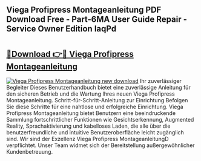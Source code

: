 ## Viega Profipress Montageanleitung PDF Download Free - Part-6MA User Guide Repair - Service Owner Edition IaqPd

# <h2><a href="http://df7zjl.blite.top/?on=Viega+Profipress+Montageanleitung">🔗Download 👉🔴 Viega Profipress Montageanleitung</a></h2>

[![Viega Profipress Montageanleitung new download](https://i.imgur.com/lujVjoI.png)](http://df7zjl.blite.top/?on=Viega+Profipress+Montageanleitung)
Ihr zuverlässiger Begleiter Dieses Benutzerhandbuch bietet eine zuverlässige Anleitung für den sicheren Betrieb und die Wartung Ihres neuen Viega Profipress Montageanleitung. Schritt-für-Schritt-Anleitung zur Einrichtung Befolgen Sie diese Schritte für eine nahtlose und erfolgreiche Einrichtung. Viega Profipress Montageanleitung bietet Benutzern eine beeindruckende Sammlung fortschrittlicher Funktionen wie Gesichtserkennung, Augmented Reality, Sprachaktivierung und kabelloses Laden, die alle über die benutzerfreundliche und intuitive Benutzeroberfläche leicht zugänglich sind. Wir sind der Exzellenz Viega Profipress MontageanleitungD verpflichtet. Unser Team widmet sich der Bereitstellung außergewöhnlicher Kundenbetreuung.
